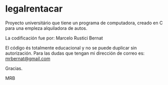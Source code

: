 # legalrentacar
Proyecto universitário que tiene un programa de computadora, creado en C para una empleza alquiladora de autos.

La codificación fue por: Marcelo Rustici Bernat

El código és totalmente educacional y no se puede duplicar sin autorización.
Para las dudas que tengan mi dirección de correo es: mrbernat@gmail.com

Gracias.

MRB
